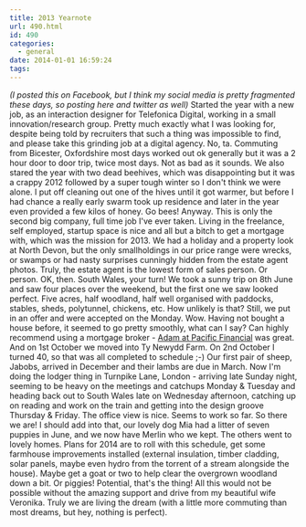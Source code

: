 ```yaml
---
title: 2013 Yearnote
url: 490.html
id: 490
categories:
  - general
date: 2014-01-01 16:59:24
tags:
---
```


_(I posted this on Facebook, but I think my social media is pretty fragmented these days, so posting here and twitter as well)_ Started the year with a new job, as an interaction designer for Telefonica Digital, working in a small innovation/research group. Pretty much exactly what I was looking for, despite being told by recruiters that such a thing was impossible to find, and please take this grinding job at a digital agency. No, ta. Commuting from Bicester, Oxfordshire most days worked out ok generally but it was a 2 hour door to door trip, twice most days. Not as bad as it sounds. We also stared the year with two dead beehives, which was disappointing but it was a crappy 2012 followed by a super tough winter so I don't think we were alone. I put off cleaning out one of the hives until it got warmer, but before I had chance a really early swarm took up residence and later in the year even provided a few kilos of honey. Go bees! Anyway. This is only the second big company, full time job I've ever taken. Living in the freelance, self employed, startup space is nice and all but a bitch to get a mortgage with, which was the mission for 2013. We had a holiday and a property look at North Devon, but the only smallholdings in our price range were wrecks, or swamps or had nasty surprises cunningly hidden from the estate agent photos. Truly, the estate agent is the lowest form of sales person. Or person. OK, then. South Wales, your turn! We took a sunny trip on 8th June and saw four places over the weekend, but the first one we saw looked perfect. Five acres, half woodland, half well organised with paddocks, stables, sheds, polytunnel, chickens, etc. How unlikely is that? Still, we put in an offer and were accepted on the Monday. Wow. Having not bought a house before, it seemed to go pretty smoothly, what can I say? Can highly recommend using a mortgage broker - [Adam at Pacific Financial](http://pacificfinancial.co.uk) was great. And on 1st October we moved into Ty Newydd Farm. On 2nd October I turned 40, so that was all completed to schedule ;-) Our first pair of sheep, Jabobs, arrived in December and their lambs are due in March. Now I'm doing the lodger thing in Turnpike Lane, London - arriving late Sunday night, seeming to be heavy on the meetings and catchups Monday & Tuesday and heading back out to South Wales late on Wednesday afternoon, catching up on reading and work on the train and getting into the design groove Thursday & Friday. The office view is nice. Seems to work so far. So there we are! I should add into that, our lovely dog Mia had a litter of seven puppies in June, and we now have Merlin who we kept. The others went to lovely homes. Plans for 2014 are to roll with this schedule, get some farmhouse improvements installed (external insulation, timber cladding, solar panels, maybe even hydro from the torrent of a stream alongside the house). Maybe get a goat or two to help clear the overgrown woodland down a bit. Or piggies! Potential, that's the thing! All this would not be possible without the amazing support and drive from my beautiful wife Veronika. Truly we are living the dream (with a little more commuting than most dreams, but hey, nothing is perfect).